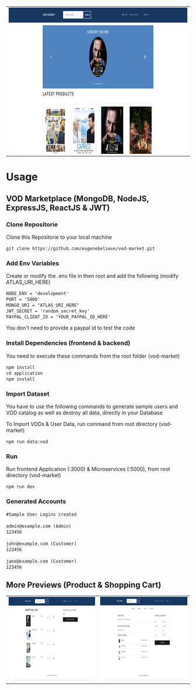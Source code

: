 <table><tr><td><img src="application/public/images/vod.png" alt="dashboard" height="400"></td></tr></table>

# Usage

## VOD Marketplace (MongoDB, NodeJS, ExpressJS, ReactJS & JWT)

### Clone Repositorie

Clone this Repositorie to your local machine

```
git clone https://github.com/eugenebelieve/vod-market.git
```

### Add Env Variables

Create or modify the .env file in then root and add the following (modify ATLAS_URI_HERE)

```
NODE_ENV = 'development'
PORT = '5000'
MONGO_URI = "ATLAS_URI_HERE"
JWT_SECRET = 'random_secret_key'
PAYPAL_CLIENT_ID = 'YOUR_PAYPAL_ID_HERE'
```

You don't need to provide a paypal id to test the code

### Install Dependencies (frontend & backend)

You need to execute these commands from the root folder (vod-market)

```
npm install
cd application
npm install
```

### Import Dataset

You have to use the following commands to generate sample users and VOD catalog as well as destroy all data, directly in your Database

To Import VODs & User Data, run command from root directory (vod-market)

```
npm run data:vod
```

### Run

Run frontend Application (:3000) & Microservices (:5000), from root directory (vod-market)

```
npm run dev
```

### Generated Accounts

```
#Sample User Logins created

admin@example.com (Admin)
123456

john@example.com (Customer)
123456

jane@example.com (Customer)
123456
```

## More Previews (Product & Shopping Cart)

<table>
<tr>
    <td><img src="application/public/images/vod2.png" alt="dashboard" height="230"></td>
    <td><img src="application/public/images/vod3.png" alt="dashboard" height="230"></td>
</tr>
</table>
